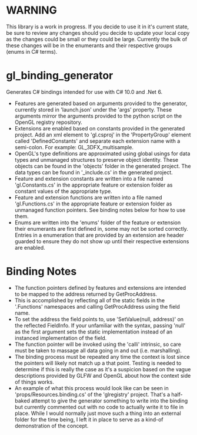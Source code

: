 # WARNING
This library is a work in progress. If you decide to use it in it's current state, be sure to review any changes should you decide to update your local copy as the changes could be small or they could be large. Currently the bulk of these changes will be in the enumerants and their respective groups (enums in C# terms).

# gl_binding_generator
Generates C# bindings intended for use with C# 10.0 and .Net 6. 
* Features are generated based on arguments provided to the generator, currently stored in 'launch.json' under the 'args' property. These arguments mirror the arguments provided to the python script on the OpenGL registry repository.
* Extensions are enabled based on constants provided in the generated project. Add an xml element to 'gl.csproj' in the 'PropertyGroup' element called 'DefinedConstants' and separate each extension name with a semi-colon. For example: GL_3DFX_multisample.
* OpenGL's type definitions are approximated using global usings for data types and unmanaged structures to preserve object identity. These objects can be found in the 'objects' folder in the generated project. The data types can be found in '_include.cs' in the generated project.
* Feature and extension constants are written into a file named 'gl.Constants.cs' in the appropriate feature or extension folder as constant values of the appropriate type.
* Feature and extension functions are written into a file named 'gl.Functions.cs' in the appropriate feature or extension folder as unmanaged function pointers. See binding notes below for how to use them.
* Enums are written into the 'enums' folder of the feature or extension their enumerants are first defined in, some may not be sorted correctly. Entries in a enumeration that are provided by an extension are header guarded to ensure they do not show up until their respective extensions are enabled.

# Binding Notes
* The function pointers defined by features and extensions are intended to be mapped to the address returned by GetProcAddress.
* This is accomplished by reflecting all of the static fields in the '.Functions' namespaces and calling GetProcAddress using the field name.
* To set the address the field points to, use 'SetValue(null, address)' on the reflected FieldInfo. If your unfamiliar with the syntax, passing 'null' as the first argument sets the static implementation instead of an instanced implementation of the field.
* The function pointer will be invoked using the 'calli' intrinsic, so care must be taken to massage all data going in and out (i.e. marshalling).
* The binding process must be repeated any time the context is lost since the pointers will likely not match up a that point. Testing is needed to determine if this is really the case as it's a suspicion based on the vague descriptions provided by GLFW and OpenGL about how the context side of things works.
* An example of what this process would look like can be seen in 'props/Resources.binding.cs' of the 'glregistry' project. That's a half-baked attempt to give the generator something to write into the binding but currently commented out with no code to actually write it to file in place. While I would normally just move such a thing into an external folder for the time being, I left it in place to serve as a kind-of demonstration of the concept.
